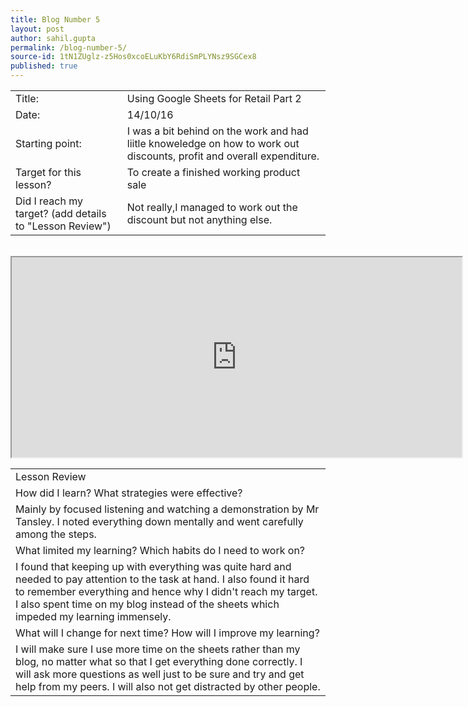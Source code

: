 ```yaml
---
title: Blog Number 5
layout: post
author: sahil.gupta
permalink: /blog-number-5/
source-id: 1tN1ZUglz-z5Hos0xcoELuKbY6RdiSmPLYNsz9SGCex8
published: true
---
```

<table>
  <tr>
    <td>Title:</td>
    <td>Using Google Sheets for Retail Part 2</td>
  </tr>
  <tr>
    <td>Date:</td>
    <td>14/10/16</td>
  </tr>
  <tr>
    <td>Starting point:</td>
    <td>I was a bit behind on the work and had liitle knoweledge on how to work out discounts, profit and overall expenditure.</td>
  </tr>
  <tr>
    <td>Target for this lesson?</td>
    <td>To create a finished working product sale</td>
  </tr>
  <tr>
    <td>Did I reach my target? 
(add details to "Lesson Review")</td>
    <td>Not really,I managed to work out the discount but not anything else.</td>
  </tr>
</table>



<table>
  <tr>
    <td>Lesson Review</td>
  </tr>
  <tr>
    <td>How did I learn? What strategies were effective? </td>
  </tr>
  <tr>
    <td>Mainly by focused listening and watching a demonstration by Mr Tansley. I noted everything down mentally and went carefully among the steps. </td>
  </tr>
  <tr>
    <td>What limited my learning? Which habits do I need to work on? </td>
  </tr>
  <tr>
    <td>I found that keeping up with everything was quite hard and needed to pay attention to the task at hand. I also found it hard to remember everything and hence why I didn't reach my target. I also spent time on my blog instead of the sheets which impeded my learning immensely.</td>
  </tr>
  <tr>
    <td>What will I change for next time? How will I improve my learning?</td>
  </tr>
  <tr>
    <td>I will make sure I use more time  on the sheets rather than my blog, no matter what so that I get everything done correctly. I will ask more questions as well just to be sure and try and get help from my peers. I will also not get distracted by other people.</td>
  </tr>
  <br />
  <iframe height="320" width="720"
  src=https://docs.google.com/a/challoners.org/spreadsheets/d/1TxD83NYFFNn8RcDAzaUGyTevnhRb_08pFFefNGoovEc/edit?usp></iframe>
</table>


</table>


